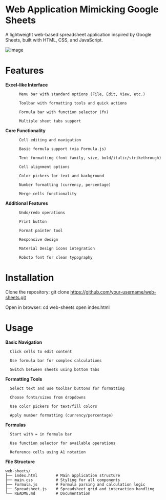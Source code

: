 # Web Application Mimicking Google Sheets 

A lightweight web-based spreadsheet application inspired by Google Sheets, built with HTML, CSS, and JavaScript.

![image](https://github.com/user-attachments/assets/fc197d19-947b-43b3-ac63-d13f765cd92c)


# Features

**Excel-like Interface**

          Menu bar with standard options (File, Edit, View, etc.)
          
          Toolbar with formatting tools and quick actions
          
          Formula bar with function selector (fx)
          
          Multiple sheet tabs support

**Core Functionality**

          Cell editing and navigation
          
          Basic formula support (via Formula.js)
          
          Text formatting (font family, size, bold/italic/strikethrough)
          
          Cell alignment options
          
          Color pickers for text and background
          
          Number formatting (currency, percentage)
          
          Merge cells functionality

**Additional Features**

          Undo/redo operations
          
          Print button
          
          Format painter tool
          
          Responsive design
          
          Material Design icons integration
          
          Roboto font for clean typography


# Installation


Clone the repository:
                    git clone https://github.com/your-username/web-sheets.git

Open in browser:
                    cd web-sheets
                    open index.html


# Usage

**Basic Navigation**

      Click cells to edit content
      
      Use formula bar for complex calculations
      
      Switch between sheets using bottom tabs

**Formatting Tools**

      Select text and use toolbar buttons for formatting
      
      Choose fonts/sizes from dropdowns
      
      Use color pickers for text/fill colors
      
      Apply number formatting (currency/percentage)

**Formulas**

      Start with = in formula bar
      
      Use function selector for available operations
      
      Reference cells using A1 notation


**File Structure**


    web-sheets/
    ├── index.html        # Main application structure
    ├── main.css          # Styling for all components
    ├── Formula.js        # Formula parsing and calculation logic
    ├── Spreadsheet.js    # Spreadsheet grid and interaction handling
    └── README.md         # Documentation

    

